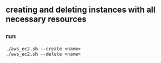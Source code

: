 ## creating and deleting instances with all necessary resources

### run
```
./aws_ec2.sh --create <name>
./aws_ec2.sh --delete <name>
```